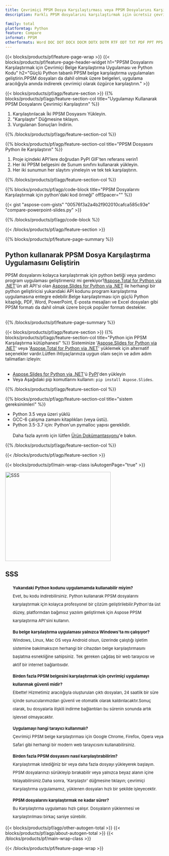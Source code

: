 ```yaml
---
title: Çevrimiçi PPSM Dosya Karşılaştırması veya PPSM Dosyalarını Karşılaştırmak için Python Uygulamaları Oluşturun
description: Farklı PPSM dosyalarını karşılaştırmak için ücretsiz çevrimiçi uygulama.PPSM belgeleri için Python karşılaştırma kitaplığı kodu.

family: total
platformtag: Python
feature: Compare
informat: PPSM
otherformats: Word DOC DOT DOCX DOCM DOTX DOTM RTF ODT TXT PDF PPT PPS PPTX POTX PPSX PPTM PPSM POTM ODP PowerPoint HTML MHTML
---
```

{{< blocks/products/pf/feature-page-wrap >}}
{{< blocks/products/pf/feature-page-header-widget h1="PPSM Dosyalarını Karşılaştırmak için Çevrimiçi Belge Karşılaştırma Uygulaması ve Python Kodu" h2="Güçlü Python tabanlı PPSM belge karşılaştırma uygulamaları geliştirin.PPSM dosyaları da dahil olmak üzere belgeleri, uygulama aracılığıyla anında indirerek çevrimiçi olarak özgürce karşılaştırın." >}}


{{< blocks/products/pf/agp/feature-section >}}
{{% blocks/products/pf/agp/feature-section-col title="Uygulamayı Kullanarak PPSM Dosyalarını Çevrimiçi Karşılaştırın" %}}

1. Karşılaştırılacak İki PPSM Dosyasını Yükleyin.
1. "Karşılaştır" Düğmesine tıklayın.
1. Vurgulanan Sonuçları İndirin.

{{% /blocks/products/pf/agp/feature-section-col %}}

{{% blocks/products/pf/agp/feature-section-col title="PPSM Dosyasını Python ile Karşılaştırın" %}}

1. Proje içindeki API'lere doğrudan PyPI GIF'ten referans verin1
1. Her iki PPSM belgesini de Sunum sınıfını kullanarak yükleyin.
1. Her iki sunumun her slaytını yineleyin ve tek tek karşılaştırın.

{{% /blocks/products/pf/agp/feature-section-col %}}

{{% blocks/products/pf/agp/code-block title="PPSM Dosyalarını Karşılaştırmak için python'daki kod örneği" offSpacer="" %}}

{{< gist "aspose-com-gists" "00576f3a2a4b2f902010cafca585c93e" "compare-powerpoint-slides.py" >}}

{{% /blocks/products/pf/agp/code-block %}}

{{< /blocks/products/pf/agp/feature-section >}}

{{% blocks/products/pf/feature-page-summary %}}


<h2>Python kullanarak PPSM Dosya Karşılaştırma Uygulamasını Geliştirin</h2>

PPSM dosyalarını kolayca karşılaştırmak için python betiği veya yardımcı program uygulaması geliştirmeniz mi gerekiyor?[Aspose.Total for Python via .NET](https://products.aspose.com/total/python-net/)'ün alt API'si olan [Aspose.Slides for Python via .NET](https://products.aspose.com/slides/python-net/) ile herhangi bir python geliştiricisi yukarıdaki API kodunu program karşılaştırma uygulamasına entegre edebilir.Belge karşılaştırması için güçlü Python kitaplığı, PDF, Word, PowerPoint, E-posta mesajları ve Excel dosyaları gibi PPSM formatı da dahil olmak üzere birçok popüler formatı destekler.<br /><br />

{{% /blocks/products/pf/feature-page-summary %}}

{{< blocks/products/pf/agp/feature-section >}}
{{% blocks/products/pf/agp/feature-section-col title="Python için PPSM Karşılaştırma kütüphanesi" %}}
Sisteminize '[Aspose.Slides for Python via .NET](https://products.aspose.com/slides/python-net/)' veya '[Aspose.Total for Python via .NET](https://products.aspose.com/total/python-net/)' yüklemek için alternatif seçenekler vardır.Lütfen ihtiyaçlarınıza uygun olanı seçin ve adım adım talimatları izleyin:<br /><br />

- [Aspose.Slides for Python via .NET](https://products.aspose.com/slides/python-net/)'ü [PyPI](https://pypi.org/project/Aspose.Slides/)'den yükleyin
- Veya Aşağıdaki pip komutlarını kullanın: ```pip install Aspose.Slides```.


{{% /blocks/products/pf/agp/feature-section-col %}}

{{% blocks/products/pf/agp/feature-section-col title="sistem gereksinimleri" %}}

- Python 3.5 veya üzeri yüklü
- GCC-6 çalışma zamanı kitaplıkları (veya üstü).
- Python 3.5-3.7 için: Python'un pymalloc yapısı gereklidir.
<br /><br />
Daha fazla ayrıntı için lütfen [Ürün Dokümantasyonu](https://docs.aspose.com/slides/python-net/system-requirements/)'e bakın.

{{% /blocks/products/pf/agp/feature-section-col %}}

{{< /blocks/products/pf/agp/feature-section >}}

{{< blocks/products/pf/main-wrap-class isAutogenPage="true" >}}

<style>.howtolist li{margin-right: 0!important;line-height: 26px;position: relative;margin-bottom: 10px;font-size: 13px;list-style-type: none;}</style>
<div class="col-md-12 tl bg-gray-dark howtolist section">
  <a class="anchor" name="faqpage"></a>
  <div class="container tl dflex" itemscope="" itemtype="https://schema.org/FAQPage">
      <div class="col-md-4 howtosectiongfx">
          <img class="social-panel-hide-on-mobile" src="https://www.groupdocs.cloud/templates/brand/images/groupdocs/conversion/groupdocs_conversion-brand.png" alt="SSS" width="335" height="283">
      </div>
      <div class="howtosection col-md-8">
          <div>
              <h2>SSS</h2>
               <ul>
                  <li itemscope="" itemprop="mainEntity" itemtype="https://schema.org/Question">
                      <div>
                          <span itemprop="name"><b>Yukarıdaki Python kodunu uygulamamda kullanabilir miyim?</b></span>
                      </div>
                      <div itemscope="" itemprop="acceptedAnswer" itemtype="https://schema.org/Answer">
                          <span itemprop="text">Evet, bu kodu indirebilirsiniz. Python kullanarak PPSM dosyalarını karşılaştırmak için kolayca profesyonel bir çözüm geliştirilebilir.Python'da üst düzey, platformdan bağımsız yazılım geliştirmek için Aspose PPSM karşılaştırma API'sini kullanın.</span>
                      </div>
                  </li>
                  <li itemscope="" itemprop="mainEntity" itemtype="https://schema.org/Question">
                      <div>
                          <span itemprop="name"><b>Bu belge karşılaştırma uygulaması yalnızca Windows'ta mı çalışıyor?</b></span>
                      </div>
                      <div itemscope="" itemprop="acceptedAnswer" itemtype="https://schema.org/Answer">
                          <span itemprop="text">Windows, Linux, Mac OS veya Android olsun, üzerinde çalıştığı işletim sistemine bakılmaksızın herhangi bir cihazdan belge karşılaştırmasını başlatma esnekliğine sahipsiniz. Tek gereken çağdaş bir web tarayıcısı ve aktif bir internet bağlantısıdır.</span>
                      </div>
                  </li>
                  <li itemscope="" itemprop="mainEntity" itemtype="https://schema.org/Question">
                      <div>
                          <span itemprop="name"><b>Birden fazla PPSM belgesini karşılaştırmak için çevrimiçi uygulamayı kullanmak güvenli midir?</b></span>
                      </div>
                      <div itemscope="" itemprop="acceptedAnswer" itemtype="https://schema.org/Answer">
                          <span itemprop="text">Elbette! Hizmetimiz aracılığıyla oluşturulan çıktı dosyaları, 24 saatlik bir süre içinde sunucularımızdan güvenli ve otomatik olarak kaldırılacaktır.Sonuç olarak, bu dosyalarla ilişkili indirme bağlantıları bu sürenin sonunda artık işlevsel olmayacaktır.</span>
                      </div>
                  </li>                 
                  <li itemscope="" itemprop="mainEntity" itemtype="https://schema.org/Question">
                      <div>
                          <span itemprop="name"><b>Uygulamayı hangi tarayıcı kullanmalı?</b></span>
                      </div>
                      <div itemscope="" itemprop="acceptedAnswer" itemtype="https://schema.org/Answer">
                          <span itemprop="text">Çevrimiçi PPSM belge karşılaştırması için Google Chrome, Firefox, Opera veya Safari gibi herhangi bir modern web tarayıcısını kullanabilirsiniz.</span>
                      </div>
                  </li>
 		  <li itemscope="" itemprop="mainEntity" itemtype="https://schema.org/Question">
                      <div>
                          <span itemprop="name"><b>Birden fazla PPSM dosyasını nasıl karşılaştırabilirim?</b></span>
                      </div>
                      <div itemscope="" itemprop="acceptedAnswer" itemtype="https://schema.org/Answer">
                          <span itemprop="text">Karşılaştırmak istediğiniz bir veya daha fazla dosyayı yükleyerek başlayın. PPSM dosyalarınızı sürükleyip bırakabilir veya yalnızca beyaz alanın içine tıklayabilirsiniz.Daha sonra, 'Karşılaştır' düğmesine tıklayın; çevrimiçi Karşılaştırma uygulamamız, yüklenen dosyaları hızlı bir şekilde işleyecektir.</span>
                      </div>
                  </li>
 		  <li itemscope="" itemprop="mainEntity" itemtype="https://schema.org/Question">
                      <div>
                          <span itemprop="name"><b>PPSM dosyalarını karşılaştırmak ne kadar sürer?</b></span>
                      </div>
                      <div itemscope="" itemprop="acceptedAnswer" itemtype="https://schema.org/Answer">
                          <span itemprop="text">Bu Karşılaştırma uygulaması hızlı çalışır. Dosyaların yüklenmesi ve karşılaştırılması birkaç saniye sürebilir.</span>
                      </div>
                  </li>
              </ul>
          </div>
      </div>
  </div>

{{< blocks/products/pf/agp/other-autogen-total >}}
{{< blocks/products/pf/agp/about-autogen-total >}}
{{< /blocks/products/pf/main-wrap-class >}}

{{< /blocks/products/pf/feature-page-wrap >}}
